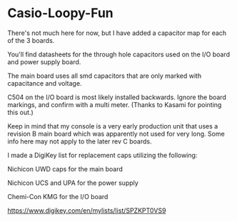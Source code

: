 # Casio-Loopy-Fun

There's not much here for now, but I have added a capacitor map for each of the 3 boards.

You'll find datasheets for the through hole capacitors used on the I/O board and power supply board.

The main board uses all smd capacitors that are only marked with capacitance and voltage.

C504 on the I/O board is most likely installed backwards. Ignore the board markings, and confirm with a multi meter. (Thanks to Kasami for pointing this out.)

Keep in mind that my console is a very early production unit that uses a revision B main board
which was apparently not used for very long. Some info here may not apply to the later rev C boards.

I made a DigiKey list for replacement caps utilizing the following:

Nichicon UWD caps for the main board

Nichicon UCS and UPA for the power supply

Chemi-Con KMG for the I/O board

https://www.digikey.com/en/mylists/list/SPZKPT0VS9
